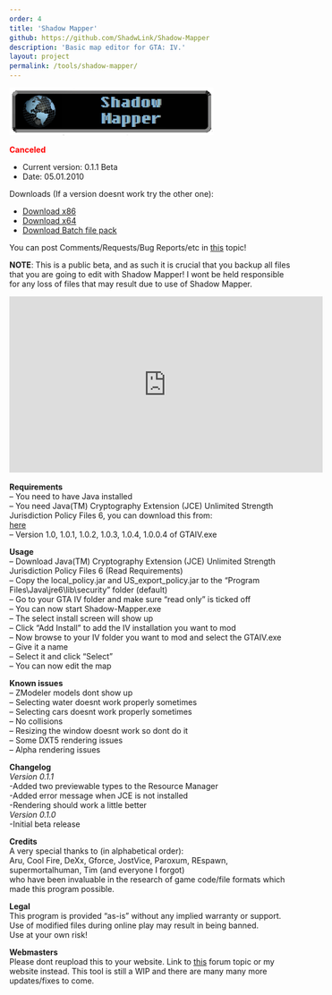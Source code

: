 ```yaml
---
order: 4
title: 'Shadow Mapper'
github: https://github.com/ShadwLink/Shadow-Mapper
description: 'Basic map editor for GTA: IV.'
layout: project
permalink: /tools/shadow-mapper/
---
```


![](/assets/images/shadow-mapper/shadow_mapper_header.png)

<span style="color: #ff0000;">**Canceled**</span>

- Current version: 0.1.1 Beta  
- Date: 05.01.2010  

Downloads (If a version doesnt work try the other one):
- [Download x86](/assets/downloads/Shadow-Mapper.rar)
- [Download x64](/assets/downloads/Shadow-Mapper_x64.rar) 
- [Download Batch file pack](/assets/downloads/Shadow-Mapper-BatchFilePack.rar)  

You can post Comments/Requests/Bug Reports/etc in [this](http://www.gtaforums.com/index.php?showtopic=428895) topic!

**NOTE**: This is a public beta, and as such it is crucial that you backup all files that you are going to edit with Shadow Mapper! I wont be held responsible for any loss of files that may result due to use of Shadow Mapper.

<iframe width="560" height="315" src="https://www.youtube.com/embed/Z9xvzsiwqoY" frameborder="0" allow="autoplay; encrypted-media" allowfullscreen></iframe>

**Requirements**  
– You need to have Java installed  
– You need Java(TM) Cryptography Extension (JCE) Unlimited Strength Jurisdiction Policy Files 6, you can download this from:  
[here](https://cds.sun.com/is-bin/INTERSHOP.enfinity/WFS/CDS-CDS_Developer-Site/en_US/-/USD/ViewProductDetail-Start?ProductRef=jce_policy-6-oth-JPR@CDS-CDS_Developer)  
– Version 1.0, 1.0.1, 1.0.2, 1.0.3, 1.0.4, 1.0.0.4 of GTAIV.exe

**Usage**  
– Download Java(TM) Cryptography Extension (JCE) Unlimited Strength Jurisdiction Policy Files 6 (Read Requirements)  
– Copy the local\_policy.jar and US\_export\_policy.jar to the “Program Files\\Java\\jre6\\lib\\security” folder (default)  
– Go to your GTA IV folder and make sure “read only” is ticked off  
– You can now start Shadow-Mapper.exe  
– The select install screen will show up  
– Click “Add Install” to add the IV installation you want to mod  
– Now browse to your IV folder you want to mod and select the GTAIV.exe  
– Give it a name  
– Select it and click “Select”  
– You can now edit the map

**Known issues**  
– ZModeler models dont show up  
– Selecting water doesnt work properly sometimes  
– Selecting cars doesnt work properly sometimes  
– No collisions  
– Resizing the window doesnt work so dont do it  
– Some DXT5 rendering issues  
– Alpha rendering issues

**Changelog**  
*Version 0.1.1*  
-Added two previewable types to the Resource Manager  
-Added error message when JCE is not installed  
-Rendering should work a little better  
*Version 0.1.0*  
-Initial beta release

**Credits**  
A very special thanks to (in alphabetical order):  
Aru, Cool Fire, DeXx, Gforce, JostVice, Paroxum, REspawn, supermortalhuman, Tim (and everyone I forgot)  
who have been invaluable in the research of game code/file formats which made this program possible.

**Legal**  
This program is provided “as-is” without any implied warranty or support.  
Use of modified files during online play may result in being banned.  
Use at your own risk!

**Webmasters**  
Please dont reupload this to your website. Link to [this](http://www.gtaforums.com/index.php?showtopic=428895) forum topic or my website instead. This tool is still a WIP and there are many many more updates/fixes to come.
